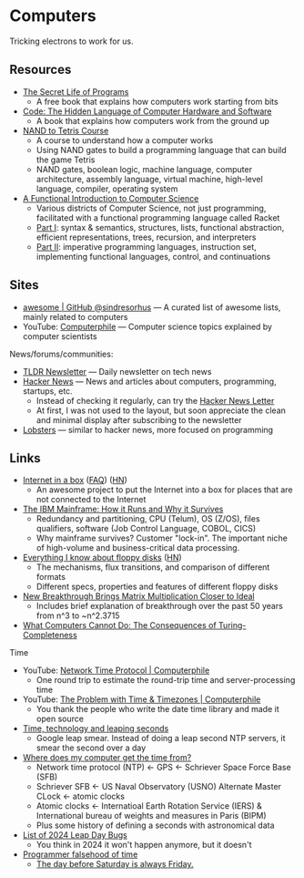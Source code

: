 # Computers

Tricking electrons to work for us.

## Resources

- [The Secret Life of Programs](https://www.kea.nu/files/textbooks/humblelearn2code/secretlifeofprograms.pdf)
  - A free book that explains how computers work starting from bits
- [Code: The Hidden Language of Computer Hardware and Software](https://www.codehiddenlanguage.com/)
  - A book that explains how computers work from the ground up
- [NAND to Tetris Course](https://www.nand2tetris.org/course)
  - A course to understand how a computer works
  - Using NAND gates to build a programming language that can build the game
    Tetris
  - NAND gates, boolean logic, machine language, computer architecture, assembly
    language, virtual machine, high-level language, compiler, operating system
- [A Functional Introduction to Computer Science](https://cs.uwaterloo.ca/~plragde/flane/FICS/)
  - Various districts of Computer Science, not just programming, facilitated
    with a functional programming language called Racket
  - [Part I](https://cs.uwaterloo.ca/~plragde/flane/FICS/): syntax & semantics,
    structures, lists, functional abstraction, efficient representations, trees,
    recursion, and interpreters
  - [Part II](https://cs.uwaterloo.ca/~plragde/flane/FICS2/): imperative
    programming languages, instruction set, implementing functional languages,
    control, and continuations

## Sites

- [awesome | GitHub @sindresorhus](https://github.com/sindresorhus/awesome) — A
  curated list of awesome lists, mainly related to computers
- YouTube: [Computerphile](https://www.youtube.com/@Computerphile/videos) —
  Computer science topics explained by computer scientists

News/forums/communities:

- [TLDR Newsletter](https://tldr.tech/tech/archives) — Daily newsletter on tech
  news
- [Hacker News](https://news.ycombinator.com/) — News and articles about
  computers, programming, startups, etc.
  - Instead of checking it regularly, can try the
    [Hacker News Letter](https://hackernewsletter.com/)
  - At first, I was not used to the layout, but soon appreciate the clean and
    minimal display after subscribing to the newsletter
- [Lobsters](https://lobste.rs/) — similar to hacker news, more focused on
  programming

## Links

- [Internet in a box](https://internet-in-a-box.org/)
  ([FAQ](https://wiki.iiab.io/go/FAQ))
  ([HN](https://news.ycombinator.com/item?id=35750165))
  - An awesome project to put the Internet into a box for places that are not
    connected to the Internet
- [The IBM Mainframe: How it Runs and Why it Survives](https://arstechnica.com/information-technology/2023/07/the-ibm-mainframe-how-it-runs-and-why-it-survives/)
  - Redundancy and partitioning, CPU (Telum), OS (Z/OS), files qualifiers,
    software (Job Control Language, COBOL, CICS)
  - Why mainframe survives? Customer "lock-in". The important niche of
    high-volume and business-critical data processing.
- [Everything I know about floppy disks](https://thejpster.org.uk/blog/blog-2023-08-28/)
  ([HN](https://news.ycombinator.com/item?id=37376369))
  - The mechanisms, flux transitions, and comparison of different formats
  - Different specs, properties and features of different floppy disks
- [New Breakthrough Brings Matrix Multiplication Closer to Ideal](https://www.quantamagazine.org/new-breakthrough-brings-matrix-multiplication-closer-to-ideal-20240307/)
  - Includes brief explanation of breakthrough over the past 50 years from n^3
    to ~n^2.3715
- [What Computers Cannot Do: The Consequences of Turing-Completeness](https://yzena.com/2024/03/what-computers-cannot-do-the-consequences-of-turing-completeness/)

Time

- YouTube: [Network Time Protocol | Computerphile](https://youtu.be/BAo5C2qbLq8)
  - One round trip to estimate the round-trip time and server-processing time
- YouTube:
  [The Problem with Time & Timezones | Computerphile](https://youtu.be/-5wpm-gesOY)
  - You thank the people who write the date time library and made it open source
- [Time, technology and leaping seconds](https://googleblog.blogspot.com/2011/09/time-technology-and-leaping-seconds.html)
  - Google leap smear. Instead of doing a leap second NTP servers, it smear the
    second over a day
- [Where does my computer get the time from?](https://dotat.at/@/2023-05-26-whence-time.html)
  - Network time protocol (NTP) ← GPS ← Schriever Space Force Base (SFB)
  - Schriever SFB ← US Naval Observatory (USNO) Alternate Master CLock ← atomic
    clocks
  - Atomic clocks ← Internatioal Earth Rotation Service (IERS) & International
    bureau of weights and measures in Paris (BIPM)
  - Plus some history of defining a seconds with astronomical data
- [List of 2024 Leap Day Bugs](https://codeofmatt.com/list-of-2024-leap-day-bugs/)
  - You think in 2024 it won't happen anymore, but it doesn't
- [Programmer falsehood of time](https://gist.github.com/timvisee/fcda9bbdff88d45cc9061606b4b923ca)
  - [The day before Saturday is always Friday.](https://stackoverflow.com/questions/52066656/falsehood-programmer-beliefs-about-time)
